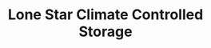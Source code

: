 ---
title: "Lone Star Climate Controlled Storage"
url: /ingram/lone-star-climate-controlled-storage/
shop: storage rental
---